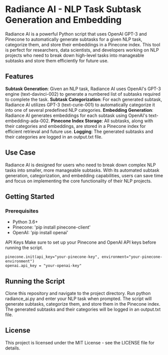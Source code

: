 # Radiance AI - NLP Task Subtask Generation and Embedding
Radiance AI is a powerful Python script that uses OpenAI GPT-3 and Pinecone to automatically generate subtasks for a given NLP task, categorize them, and store their embeddings in a Pinecone index. This tool is perfect for researchers, data scientists, and developers working on NLP projects who need to break down high-level tasks into manageable subtasks and store them efficiently for future use.

## Features
**Subtask Generation**: Given an NLP task, Radiance AI uses OpenAI's GPT-3 engine (text-davinci-002) to generate a numbered list of subtasks required to complete the task.
**Subtask Categorization**: For each generated subtask, Radiance AI utilizes GPT-3 (text-curie-001) to automatically categorize it into one of several predefined NLP categories.
**Embedding Generation**: Radiance AI generates embeddings for each subtask using OpenAI's text-embedding-ada-002.
**Pinecone Index Storage**: All subtasks, along with their categories and embeddings, are stored in a Pinecone index for efficient retrieval and future use.
**Logging**: The generated subtasks and their categories are logged in an output.txt file.

## Use Case
Radiance AI is designed for users who need to break down complex NLP tasks into smaller, more manageable subtasks. With its automated subtask generation, categorization, and embedding capabilities, users can save time and focus on implementing the core functionality of their NLP projects.

## Getting Started
### Prerequisites
- Python 3.6+
- Pinecone: 'pip install pinecone-client'
- OpenAI: 'pip install openai'

API Keys
Make sure to set up your Pinecone and OpenAI API keys before running the script.

```
pinecone.init(api_key="your-pinecone-key", environment="your-pinecone-environment")
openai.api_key = "your-openai-key"
```
## Running the Script
Clone this repository and navigate to the project directory.
Run python radiance_ai.py and enter your NLP task when prompted.
The script will generate subtasks, categorize them, and store them in the Pinecone index.
The generated subtasks and their categories will be logged in an output.txt file.
## License
This project is licensed under the MIT License - see the LICENSE file for details.
